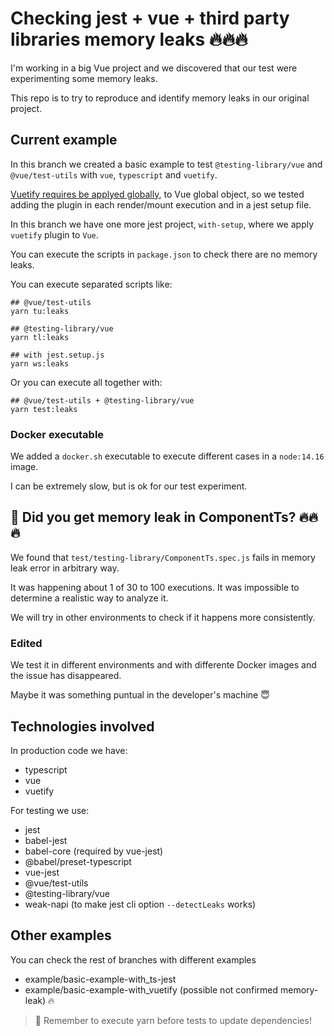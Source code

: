 # Checking jest + vue + third party libraries memory leaks 🔥🔥🔥

I'm working in a big Vue project and we discovered that our test were experimenting some memory leaks.

This repo is to try to reproduce and identify memory leaks in our original project.

## Current example

In this branch we created a basic example to test `@testing-library/vue` and `@vue/test-utils` with `vue`, `typescript` and `vuetify`.

[Vuetify requires be applyed globally](https://vuetifyjs.com/en/getting-started/unit-testing/#bootstrapping-vuetify), to Vue global object, so we tested adding the plugin in each render/mount execution and in a jest setup file.

In this branch we have one more jest project, `with-setup`, where we apply `vuetify` plugin to `Vue`.

You can execute the scripts in `package.json` to check there are no memory leaks.

You can execute separated scripts like:

```
## @vue/test-utils
yarn tu:leaks

## @testing-library/vue
yarn tl:leaks

## with jest.setup.js
yarn ws:leaks
```

Or you can execute all together with:

```
## @vue/test-utils + @testing-library/vue
yarn test:leaks
```

### Docker executable

We added a `docker.sh` executable to execute different cases in a `node:14.16` image.

I can be extremely slow, but is ok for our test experiment.

## 🤔 Did you get memory leak in ComponentTs? 🔥🔥🔥

We found that `test/testing-library/ComponentTs.spec.js` fails in memory leak error in arbitrary way.

It was happening about 1 of 30 to 100 executions. It was impossible to determine a realistic way to analyze it.

We will try in other environments to check if it happens more consistently.

### Edited

We test it in different environments and with differente Docker images and the issue has disappeared.

Maybe it was something puntual in the developer's machine 😇

## Technologies involved

In production code we have:

- typescript
- vue
- vuetify

For testing we use:

- jest
- babel-jest
- babel-core (required by vue-jest)
- @babel/preset-typescript
- vue-jest
- @vue/test-utils
- @testing-library/vue
- weak-napi (to make jest cli option `--detectLeaks` works)

## Other examples

You can check the rest of branches with different examples

- example/basic-example-with_ts-jest
- example/basic-example-with_vuetify (possible not confirmed memory-leak) 🔥

> 📝 Remember to execute yarn before tests to update dependencies!
